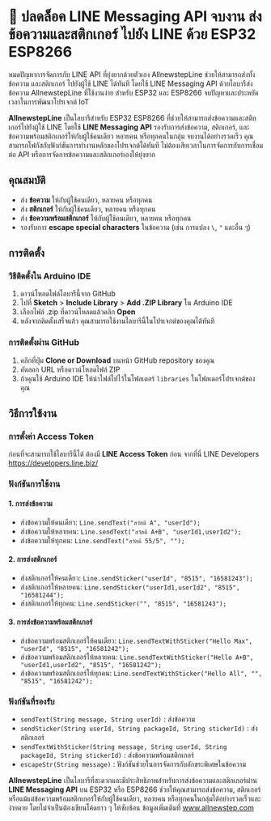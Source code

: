 #  🚀 ปลดล็อค LINE Messaging API จบงาน ส่งข้อความและสติกเกอร์ ไปยัง LINE ด้วย ESP32 ESP8266
หมดปัญหาการจัดการกับ LINE API ที่ยุ่งยากด้วยตัวเอง AllnewstepLine ช่วยให้สามารถส่งทั้งข้อความ และสติกเกอร์ ไปยังผู้ใช้ LINE ได้ทันที โดยใช้ LINE Messaging API 
ด้วยไลบารีส่งข้อความ AllnewstepLine ที่ใช้งานง่าย สำหรับ ESP32 และ ESP8266 จบปัญหาและประหยัดเวลาในการพัฒนาโปรเจกต์ IoT 

**AllnewstepLine** เป็นไลบารีสำหรับ ESP32 ESP8266 ที่ช่วยให้สามารถส่งข้อความและสติกเกอร์ไปยังผู้ใช้ LINE โดยใช้ **LINE Messaging API** รองรับการส่งข้อความ, สติกเกอร์, และข้อความพร้อมสติกเกอร์ให้กับผู้ใช้คนเดียว หลายคน หรือทุกคนในกลุ่ม จบงานได้อย่างรวดเร็ว
คุณสามารถโฟกัสกับฟังก์ชันการทำงานหลักของโปรเจกต์ได้ทันที ไม่ต้องเสียเวลาในการจัดการกับการเชื่อมต่อ API หรือการจัดการข้อความและสติกเกอร์เองให้ยุ่งยาก

## คุณสมบัติ
- ส่ง **ข้อความ** ให้กับผู้ใช้คนเดียว, หลายคน หรือทุกคน
- ส่ง **สติกเกอร์** ให้กับผู้ใช้คนเดียว, หลายคน หรือทุกคน
- ส่ง **ข้อความพร้อมสติกเกอร์** ให้กับผู้ใช้คนเดียว, หลายคน หรือทุกคน
- รองรับการ **escape special characters** ในข้อความ (เช่น การแปลง `\`, `"` และอื่น ๆ)

## การติดตั้ง

### วิธีติดตั้งใน Arduino IDE

1. ดาวน์โหลดไฟล์ไลบารีนี้จาก GitHub
2. ไปที่ **Sketch** > **Include Library** > **Add .ZIP Library** ใน Arduino IDE
3. เลือกไฟล์ .zip ที่ดาวน์โหลดแล้วคลิก **Open**
4. หลังจากติดตั้งเสร็จแล้ว คุณสามารถใช้งานไลบารีนี้ในโปรเจกต์ของคุณได้ทันที

### การติดตั้งผ่าน GitHub

1. คลิกที่ปุ่ม **Clone or Download** บนหน้า GitHub repository ของคุณ
2. คัดลอก URL หรือดาวน์โหลดไฟล์ ZIP
3. ถ้าคุณใช้ Arduino IDE ให้นำไฟล์ไปไว้ในโฟลเดอร์ `libraries` ในโฟลเดอร์โปรเจกต์ของคุณ

## วิธีการใช้งาน

### การตั้งค่า Access Token

ก่อนที่จะสามารถใช้ไลบารีนี้ได้ ต้องมี **LINE Access Token** ก่อน จากที่นี่ LINE Developers https://developers.line.biz/

### ฟังก์ชันการใช้งาน

#### 1. การส่งข้อความ
- ส่งข้อความให้คนเดียว: `Line.sendText("สวัสดี A", "userId");`
- ส่งข้อความให้หลายคน: `Line.sendText("สวัสดี A+B", "userId1,userId2");`
- ส่งข้อความให้ทุกคน: `Line.sendText("สวัสดี 55/5", "");`

#### 2. การส่งสติกเกอร์
- ส่งสติกเกอร์ให้คนเดียว: `Line.sendSticker("userId", "8515", "16581243");`
- ส่งสติกเกอร์ให้หลายคน: `Line.sendSticker("userId1,userId2", "8515", "16581244");`
- ส่งสติกเกอร์ให้ทุกคน: `Line.sendSticker("", "8515", "16581243");`

#### 3. การส่งข้อความพร้อมสติกเกอร์
- ส่งข้อความพร้อมสติกเกอร์ให้คนเดียว: `Line.sendTextWithSticker("Hello Max", "userId", "8515", "16581242");`
- ส่งข้อความพร้อมสติกเกอร์ให้หลายคน: `Line.sendTextWithSticker("Hello A+B", "userId1,userId2", "8515", "16581242");`
- ส่งข้อความพร้อมสติกเกอร์ให้ทุกคน: `Line.sendTextWithSticker("Hello All", "", "8515", "16581242");`

### ฟังก์ชันที่รองรับ
- `sendText(String message, String userId)` : ส่งข้อความ
- `sendSticker(String userId, String packageId, String stickerId)` : ส่งสติกเกอร์
- `sendTextWithSticker(String message, String userId, String packageId, String stickerId)` : ส่งข้อความพร้อมสติกเกอร์
- `escapeStr(String message)` : ฟังก์ชันช่วยในการจัดการกับอักขระพิเศษในข้อความ

**AllnewstepLine** เป็นไลบารีที่สะดวกและมีประสิทธิภาพสำหรับการส่งข้อความและสติกเกอร์ผ่าน **LINE Messaging API** บน ESP32 หรือ ESP8266 ช่วยให้คุณสามารถส่งข้อความ, สติกเกอร์ หรือแม้แต่ข้อความพร้อมสติกเกอร์ให้กับผู้ใช้คนเดียว, หลายคน หรือทุกคนในกลุ่มได้อย่างรวดเร็วและง่ายดาย โดยไม่จำเป็นต้องเขียนโค้ดยาว ๆ ให้ซับซ้อน ข้อมูลเพิ่มเติมที่ www.allnewstep.com


